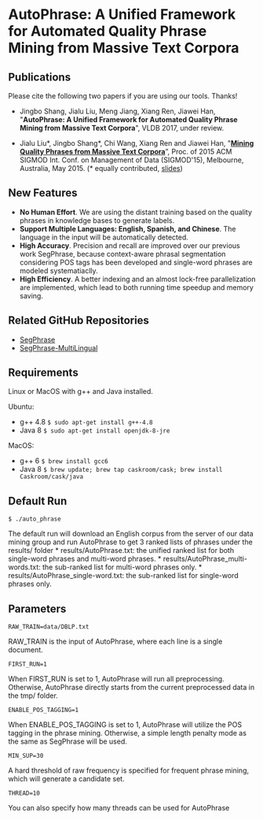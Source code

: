 # AutoPhrase: A Unified Framework for Automated Quality Phrase Mining from Massive Text Corpora

## Publications

Please cite the following two papers if you are using our tools. Thanks!

*   Jingbo Shang, Jialu Liu, Meng Jiang, Xiang Ren, Jiawei Han, "**AutoPhrase: A
    Unified Framework for Automated Quality Phrase Mining from Massive Text
    Corpora**", VLDB 2017, under review.

*   Jialu Liu\*, Jingbo Shang\*, Chi Wang, Xiang Ren and Jiawei Han, "**[Mining
    Quality Phrases from Massive Text
    Corpora](http://jialu.cs.illinois.edu/paper/sigmod2015-liu.pdf)**”, Proc. of
    2015 ACM SIGMOD Int. Conf. on Management of Data (SIGMOD'15), Melbourne,
    Australia, May 2015. (\* equally contributed,
    [slides](http://jialu.cs.illinois.edu/paper/sigmod2015-liu-slides.pdf))

## New Features

*   **No Human Effort**. We are using the distant training based on the quality
    phrases in knowledge bases to generate labels.
*   **Support Multiple Languages: English, Spanish, and Chinese**. The language
    in the input will be automatically detected.
*   **High Accuracy**. Precision and recall are improved over our previous work
    SegPhrase, because context-aware phrasal segmentation considering POS tags
    has been developed and single-word phrases are modeled systematiaclly.
*   **High Efficiency**. A better indexing and an almost lock-free
    parallelization are implemented, which lead to both running time speedup and
    memory saving.

## Related GitHub Repositories

*   [SegPhrase](https://github.com/shangjingbo1226/SegPhrase)
*	[SegPhrase-MultiLingual](https://github.com/remenberl/SegPhrase-MultiLingual)

## Requirements

Linux or MacOS with g++ and Java installed.

Ubuntu:

*   g++ 4.8 `$ sudo apt-get install g++-4.8`
*   Java 8 `$ sudo apt-get install openjdk-8-jre`

MacOS:

*   g++ 6 `$ brew install gcc6`
*   Java 8 `$ brew update; brew tap caskroom/cask; brew install Caskroom/cask/java`

## Default Run

```
$ ./auto_phrase
```

The default run will download an English corpus from the server of our data
mining group and run AutoPhrase to get 3 ranked lists of phrases under the
results/ folder * results/AutoPhrase.txt: the unified ranked list for both
single-word phrases and multi-word phrases. *
results/AutoPhrase_multi-words.txt: the sub-ranked list for multi-word phrases
only. * results/AutoPhrase_single-word.txt: the sub-ranked list for single-word
phrases only.

## Parameters

```
RAW_TRAIN=data/DBLP.txt
```

RAW_TRAIN is the input of AutoPhrase, where each line is a single document.

```
FIRST_RUN=1
```

When FIRST_RUN is set to 1, AutoPhrase will run all preprocessing. Otherwise,
AutoPhrase directly starts from the current preprocessed data in the tmp/
folder.

```
ENABLE_POS_TAGGING=1
```

When ENABLE_POS_TAGGING is set to 1, AutoPhrase will utilize the POS tagging in
the phrase mining. Otherwise, a simple length penalty mode as the same as
SegPhrase will be used.

```
MIN_SUP=30
```

A hard threshold of raw frequency is specified for frequent phrase mining, which
will generate a candidate set.

```
THREAD=10
```

You can also specify how many threads can be used for AutoPhrase
